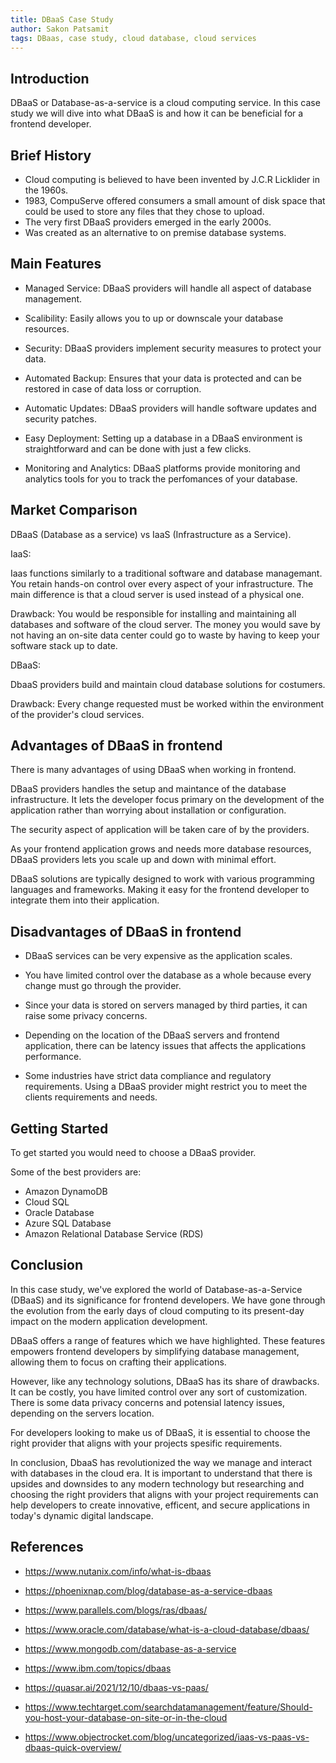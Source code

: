 ```yaml
---
title: DBaaS Case Study
author: Sakon Patsamit
tags: DBaas, case study, cloud database, cloud services
---
```


## Introduction

DBaaS or Database-as-a-service is a cloud computing service. In this case study we will dive into what DBaaS is and how it can be beneficial for a frontend developer.

## Brief History

- Cloud computing is believed to have been invented by J.C.R Licklider in the 1960s.
- 1983, CompuServe offered consumers a small amount of disk space that could be used to store any files that they chose to upload.
- The very first DBaaS providers emerged in the early 2000s.
- Was created as an alternative to on premise database systems.

## Main Features

- Managed Service: DBaaS providers will handle all aspect of database management.

- Scalibility: Easily allows you to up or downscale your database resources.

- Security: DBaaS providers implement security measures to protect your data.

- Automated Backup: Ensures that your data is protected and can be restored in case of data loss or corruption.

- Automatic Updates: DBaaS providers will handle software updates and security patches.

- Easy Deployment: Setting up a database in a DBaaS environment is straightforward and can be done with just a few clicks.

- Monitoring and Analytics: DBaaS platforms provide monitoring and analytics tools for you to track the perfomances of your database.

## Market Comparison

DBaaS (Database as a service) vs IaaS (Infrastructure as a Service).

IaaS:

Iaas functions similarly to a traditional software and database managemant. You retain hands-on control over every aspect of your infrastructure. The main difference is that a cloud server is used instead of a physical one.

Drawback: You would be responsible for installing and maintaining all databases and software of the cloud server. The money you would save by not having an on-site data center could go to waste by having to keep your software stack up to date.

DBaaS:

DbaaS providers build and maintain cloud database solutions for costumers.

Drawback: Every change requested must be worked within the environment of the provider's cloud services.

## Advantages of DBaaS in frontend

There is many advantages of using DBaaS when working in frontend.

DBaaS providers handles the setup and maintance of the database infrastructure.
It lets the developer focus primary on the development of the application rather than worrying about installation or configuration.

The security aspect of application will be taken care of by the providers.

As your frontend application grows and needs more database resources, DBaaS providers lets you scale up and down with minimal effort.

DBaaS solutions are typically designed to work with various programming languages and frameworks. Making it easy for the frontend developer to integrate them into their application.

## Disadvantages of DBaaS in frontend

- DBaaS services can be very expensive as the application scales.

- You have limited control over the database as a whole because every change must go through the provider.

- Since your data is stored on servers managed by third parties, it can raise some privacy concerns.

- Depending on the location of the DBaaS servers and frontend application, there can be latency issues that affects the applications performance.

- Some industries have strict data compliance and regulatory requirements. Using a DBaaS provider might restrict you to meet the clients requirements and needs.

## Getting Started

To get started you would need to choose a DBaaS provider.

Some of the best providers are:

- Amazon DynamoDB
- Cloud SQL
- Oracle Database
- Azure SQL Database
- Amazon Relational Database Service (RDS)

## Conclusion

In this case study, we've explored the world of Database-as-a-Service (DBaaS) and its significance for frontend developers. We have gone through the evolution from the early days of cloud computing to its present-day impact on the modern application development.

DBaaS offers a range of features which we have highlighted. These features empowers frontend developers by simplifying database management, allowing them to focus on crafting their applications.

However, like any technology solutions, DBaaS has its share of drawbacks. It can be costly, you have limited control over any sort of customization. There is some data privacy concerns and potensial latency issues, depending on the servers location.

For developers looking to make us of DBaaS, it is essential to choose the right provider that aligns with your projects spesific requirements.

In conclusion, DbaaS has revolutionized the way we manage and interact with databases in the cloud era. It is important to understand that there is upsides and downsides to any modern technology but researching and choosing the right providers that aligns with your project requirements can help developers to create innovative, efficent, and secure applications in today's dynamic digital landscape.

## References

- https://www.nutanix.com/info/what-is-dbaas

- https://phoenixnap.com/blog/database-as-a-service-dbaas

- https://www.parallels.com/blogs/ras/dbaas/

- https://www.oracle.com/database/what-is-a-cloud-database/dbaas/

- https://www.mongodb.com/database-as-a-service

- https://www.ibm.com/topics/dbaas

- https://quasar.ai/2021/12/10/dbaas-vs-paas/

- https://www.techtarget.com/searchdatamanagement/feature/Should-you-host-your-database-on-site-or-in-the-cloud

- https://www.objectrocket.com/blog/uncategorized/iaas-vs-paas-vs-dbaas-quick-overview/

